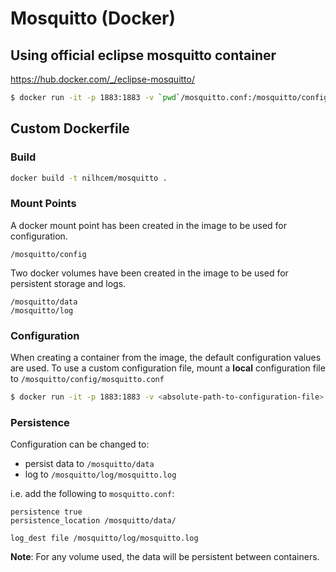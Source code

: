 # Mosquitto (Docker)

## Using official eclipse mosquitto container
https://hub.docker.com/_/eclipse-mosquitto/

```sh
$ docker run -it -p 1883:1883 -v `pwd`/mosquitto.conf:/mosquitto/config/mosquitto.conf eclipse-mosquitto:1.5
```


## Custom Dockerfile

### Build

```sh
docker build -t nilhcem/mosquitto .
```

### Mount Points

A docker mount point has been created in the image to be used for configuration.
```
/mosquitto/config
```

Two docker volumes have been created in the image to be used for persistent storage and logs.
```
/mosquitto/data
/mosquitto/log
```


### Configuration

When creating a container from the image, the default configuration values are used.
To use a custom configuration file, mount a **local** configuration file to `/mosquitto/config/mosquitto.conf`
```sh
$ docker run -it -p 1883:1883 -v <absolute-path-to-configuration-file>:/mosquitto/config/mosquitto.conf nilhcem/mosquitto
```

### Persistence

Configuration can be changed to:

* persist data to `/mosquitto/data`
* log to `/mosquitto/log/mosquitto.log`

i.e. add the following to `mosquitto.conf`:
```
persistence true
persistence_location /mosquitto/data/

log_dest file /mosquitto/log/mosquitto.log
```

**Note**: For any volume used, the data will be persistent between containers.
